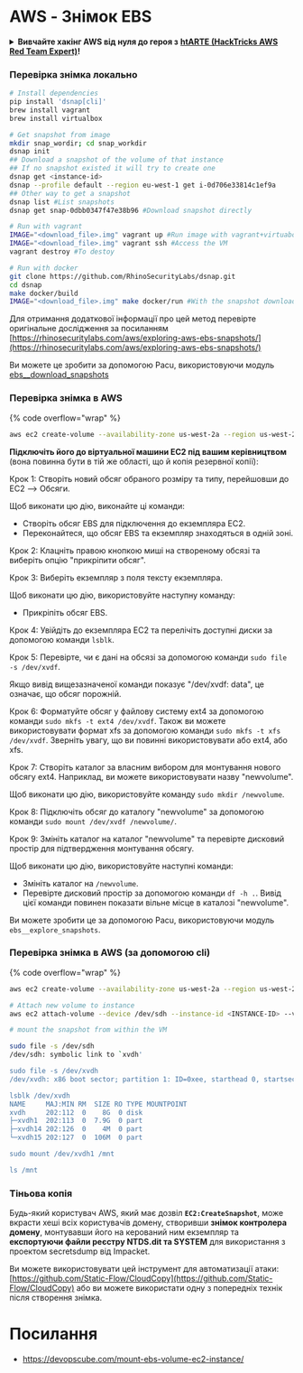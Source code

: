 # AWS - Знімок EBS

<details>

<summary><strong>Вивчайте хакінг AWS від нуля до героя з</strong> <a href="https://training.hacktricks.xyz/courses/arte"><strong>htARTE (HackTricks AWS Red Team Expert)</strong></a><strong>!</strong></summary>

Інші способи підтримки HackTricks:

* Якщо ви хочете побачити вашу **компанію в рекламі на HackTricks** або **завантажити HackTricks у форматі PDF**, перевірте [**ПЛАНИ ПІДПИСКИ**](https://github.com/sponsors/carlospolop)!
* Отримайте [**офіційний PEASS & HackTricks мерч**](https://peass.creator-spring.com)
* Відкрийте для себе [**Сім'ю PEASS**](https://opensea.io/collection/the-peass-family), нашу колекцію ексклюзивних [**NFT**](https://opensea.io/collection/the-peass-family)
* **Приєднуйтесь до** 💬 [**групи Discord**](https://discord.gg/hRep4RUj7f) або [**групи telegram**](https://t.me/peass) або **слідкуйте** за нами на **Twitter** 🐦 [**@hacktricks_live**](https://twitter.com/hacktricks_live)**.**
* **Поділіться своїми хакерськими трюками, надсилайте PR до** [**HackTricks**](https://github.com/carlospolop/hacktricks) та [**HackTricks Cloud**](https://github.com/carlospolop/hacktricks-cloud) репозиторіїв GitHub.

</details>

### Перевірка знімка локально
```bash
# Install dependencies
pip install 'dsnap[cli]'
brew install vagrant
brew install virtualbox

# Get snapshot from image
mkdir snap_wordir; cd snap_workdir
dsnap init
## Download a snapshot of the volume of that instance
## If no snapshot existed it will try to create one
dsnap get <instance-id>
dsnap --profile default --region eu-west-1 get i-0d706e33814c1ef9a
## Other way to get a snapshot
dsnap list #List snapshots
dsnap get snap-0dbb0347f47e38b96 #Download snapshot directly

# Run with vagrant
IMAGE="<download_file>.img" vagrant up #Run image with vagrant+virtuabox
IMAGE="<download_file>.img" vagrant ssh #Access the VM
vagrant destroy #To destoy

# Run with docker
git clone https://github.com/RhinoSecurityLabs/dsnap.git
cd dsnap
make docker/build
IMAGE="<download_file>.img" make docker/run #With the snapshot downloaded
```
Для отримання додаткової інформації про цей метод перевірте оригінальне дослідження за посиланням [https://rhinosecuritylabs.com/aws/exploring-aws-ebs-snapshots/](https://rhinosecuritylabs.com/aws/exploring-aws-ebs-snapshots/)

Ви можете це зробити за допомогою Pacu, використовуючи модуль [ebs\_\_download\_snapshots](https://github.com/RhinoSecurityLabs/pacu/wiki/Module-Details#ebs\_\_download\_snapshots)

### Перевірка знімка в AWS

{% code overflow="wrap" %}
```bash
aws ec2 create-volume --availability-zone us-west-2a --region us-west-2  --snapshot-id snap-0b49342abd1bdcb89
```
**Підключіть його до віртуальної машини EC2 під вашим керівництвом** (вона повинна бути в тій же області, що й копія резервної копії):

Крок 1: Створіть новий обсяг обраного розміру та типу, перейшовши до EC2 –> Обсяги.

Щоб виконати цю дію, виконайте ці команди:
- Створіть обсяг EBS для підключення до екземпляра EC2.
- Переконайтеся, що обсяг EBS та екземпляр знаходяться в одній зоні.

Крок 2: Клацніть правою кнопкою миші на створеному обсязі та виберіть опцію "прикріпити обсяг".

Крок 3: Виберіть екземпляр з поля тексту екземпляра.

Щоб виконати цю дію, використовуйте наступну команду:
- Прикріпіть обсяг EBS.

Крок 4: Увійдіть до екземпляра EC2 та перелічіть доступні диски за допомогою команди `lsblk`.

Крок 5: Перевірте, чи є дані на обсязі за допомогою команди `sudo file -s /dev/xvdf`.

Якщо вивід вищезазначеної команди показує "/dev/xvdf: data", це означає, що обсяг порожній.

Крок 6: Форматуйте обсяг у файлову систему ext4 за допомогою команди `sudo mkfs -t ext4 /dev/xvdf`. Також ви можете використовувати формат xfs за допомогою команди `sudo mkfs -t xfs /dev/xvdf`. Зверніть увагу, що ви повинні використовувати або ext4, або xfs.

Крок 7: Створіть каталог за власним вибором для монтування нового обсягу ext4. Наприклад, ви можете використовувати назву "newvolume".

Щоб виконати цю дію, використовуйте команду `sudo mkdir /newvolume`.

Крок 8: Підключіть обсяг до каталогу "newvolume" за допомогою команди `sudo mount /dev/xvdf /newvolume/`.

Крок 9: Змініть каталог на каталог "newvolume" та перевірте дисковий простір для підтвердження монтування обсягу.

Щоб виконати цю дію, використовуйте наступні команди:
- Змініть каталог на `/newvolume`.
- Перевірте дисковий простір за допомогою команди `df -h .`. Вивід цієї команди повинен показати вільне місце в каталозі "newvolume".

Ви можете зробити це за допомогою Pacu, використовуючи модуль `ebs__explore_snapshots`.

### Перевірка знімка в AWS (за допомогою cli)

{% code overflow="wrap" %}
```bash
aws ec2 create-volume --availability-zone us-west-2a --region us-west-2 --snapshot-id <snap-0b49342abd1bdcb89>

# Attach new volume to instance
aws ec2 attach-volume --device /dev/sdh --instance-id <INSTANCE-ID> --volume-id <VOLUME-ID>

# mount the snapshot from within the VM

sudo file -s /dev/sdh
/dev/sdh: symbolic link to `xvdh'

sudo file -s /dev/xvdh
/dev/xvdh: x86 boot sector; partition 1: ID=0xee, starthead 0, startsector 1, 16777215 sectors, extended partition table (last)\011, code offset 0x63

lsblk /dev/xvdh
NAME     MAJ:MIN RM  SIZE RO TYPE MOUNTPOINT
xvdh     202:112  0    8G  0 disk
├─xvdh1  202:113  0  7.9G  0 part
├─xvdh14 202:126  0    4M  0 part
└─xvdh15 202:127  0  106M  0 part

sudo mount /dev/xvdh1 /mnt

ls /mnt
```
### Тіньова копія

Будь-який користувач AWS, який має дозвіл **`EC2:CreateSnapshot`**, може вкрасти хеші всіх користувачів домену, створивши **знімок контролера домену**, монтувавши його на керований ним екземпляр та **експортуючи файли реєстру NTDS.dit та SYSTEM** для використання з проектом secretsdump від Impacket.

Ви можете використовувати цей інструмент для автоматизації атаки: [https://github.com/Static-Flow/CloudCopy](https://github.com/Static-Flow/CloudCopy) або ви можете використати одну з попередніх технік після створення знімка.


# Посилання
* https://devopscube.com/mount-ebs-volume-ec2-instance/
